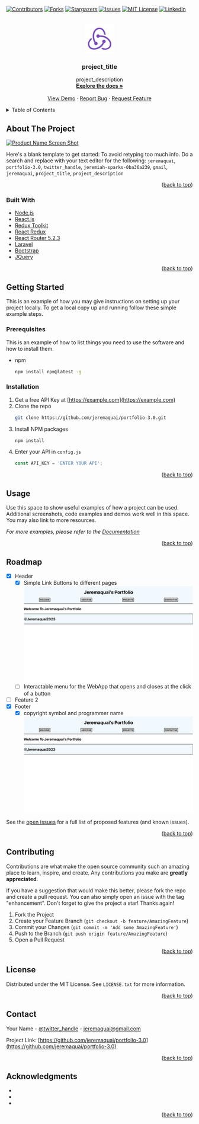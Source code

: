<div id="top"></div>
<!--
*** Thanks for checking out the Best-README-Template. If you have a suggestion
*** that would make this better, please fork the repo and create a pull request
*** or simply open an issue with the tag "enhancement".
*** Don't forget to give the project a star!
*** Thanks again! Now go create something AMAZING! :D
-->



<!-- PROJECT SHIELDS -->
<!--
*** I'm using markdown "reference style" links for readability.
*** Reference links are enclosed in brackets [ ] instead of parentheses ( ).
*** See the bottom of this document for the declaration of the reference variables
*** for contributors-url, forks-url, etc. This is an optional, concise syntax you may use.
*** https://www.markdownguide.org/basic-syntax/#reference-style-links
-->
[![Contributors][contributors-shield]][contributors-url]
[![Forks][forks-shield]][forks-url]
[![Stargazers][stars-shield]][stars-url]
[![Issues][issues-shield]][issues-url]
[![MIT License][license-shield]][license-url]
[![LinkedIn][linkedin-shield]][linkedin-url]



<!-- PROJECT LOGO -->
<br />
<div align="center">
  <a href="https://github.com/jeremaquai/portfolio-3.0">
    <img src="./public/logo192.png" alt="Logo" width="80" height="80">
  </a>

<h3 align="center">project_title</h3>

  <p align="center">
    project_description
    <br />
    <a href="https://github.com/jeremaquai/portfolio-3.0"><strong>Explore the docs »</strong></a>
    <br />
    <br />
    <a href="https://github.com/jeremaquai/portfolio-3.0">View Demo</a>
    ·
    <a href="https://github.com/jeremaquai/portfolio-3.0/issues">Report Bug</a>
    ·
    <a href="https://github.com/jeremaquai/portfolio-3.0/issues">Request Feature</a>
  </p>
</div>



<!-- TABLE OF CONTENTS -->
<details>
  <summary>Table of Contents</summary>
  <ol>
    <li>
      <a href="#about-the-project">About The Project</a>
      <ul>
        <li><a href="#built-with">Built With</a></li>
      </ul>
    </li>
    <li>
      <a href="#getting-started">Getting Started</a>
      <ul>
        <li><a href="#prerequisites">Prerequisites</a></li>
        <li><a href="#installation">Installation</a></li>
      </ul>
    </li>
    <li><a href="#usage">Usage</a></li>
    <li><a href="#roadmap">Roadmap</a></li>
    <li><a href="#contributing">Contributing</a></li>
    <li><a href="#license">License</a></li>
    <li><a href="#contact">Contact</a></li>
    <li><a href="#acknowledgments">Acknowledgments</a></li>
  </ol>
</details>



<!-- ABOUT THE PROJECT -->
## About The Project

[![Product Name Screen Shot][product-screenshot]](https://example.com)

Here's a blank template to get started: To avoid retyping too much info. Do a search and replace with your text editor for the following: `jeremaquai`, `portfolio-3.0`, `twitter_handle`, `jeremiah-sparks-0ba36a239`, `gmail`, `jeremaquai`, `project_title`, `project_description`

<p align="right">(<a href="#top">back to top</a>)</p>



### Built With

* [Node.js](https://nodejs.org/en/)
* [React.js](https://reactjs.org/)
* [Redux Toolkit](https://redux-toolkit.js.org/)
* [React Redux](https://react-redux.js.org)
* [React Router 5.2.3](https://v5.reactrouter.com/web/guides/quick-start)
* [Laravel](https://laravel.com)
* [Bootstrap](https://getbootstrap.com)
* [JQuery](https://jquery.com)

<p align="right">(<a href="#top">back to top</a>)</p>



<!-- GETTING STARTED -->
## Getting Started

This is an example of how you may give instructions on setting up your project locally.
To get a local copy up and running follow these simple example steps.

### Prerequisites

This is an example of how to list things you need to use the software and how to install them.
* npm
  ```sh
  npm install npm@latest -g
  ```

### Installation

1. Get a free API Key at [https://example.com](https://example.com)
2. Clone the repo
   ```sh
   git clone https://github.com/jeremaquai/portfolio-3.0.git
   ```
3. Install NPM packages
   ```sh
   npm install
   ```
4. Enter your API in `config.js`
   ```js
   const API_KEY = 'ENTER YOUR API';
   ```

<p align="right">(<a href="#top">back to top</a>)</p>



<!-- USAGE EXAMPLES -->
## Usage

Use this space to show useful examples of how a project can be used. Additional screenshots, code examples and demos work well in this space. You may also link to more resources.

_For more examples, please refer to the [Documentation](https://example.com)_

<p align="right">(<a href="#top">back to top</a>)</p>



<!-- ROADMAP -->
## Roadmap

- [x] Header
    - [x] Simple Link Buttons to different pages
    [![Product Name Screen Shot][ReadMe-screenshotOne]]()
    - [ ] Interactable menu for the WebApp that opens and closes at the click of a button
- [ ] Feature 2
- [x] Footer
    - [x] copyright symbol and programmer name
    [![Product Name Screen Shot][ReadMe-screenshotOne]]()

See the [open issues](https://github.com/jeremaquai/portfolio-3.0/issues) for a full list of proposed features (and known issues).

<p align="right">(<a href="#top">back to top</a>)</p>



<!-- CONTRIBUTING -->
## Contributing

Contributions are what make the open source community such an amazing place to learn, inspire, and create. Any contributions you make are **greatly appreciated**.

If you have a suggestion that would make this better, please fork the repo and create a pull request. You can also simply open an issue with the tag "enhancement".
Don't forget to give the project a star! Thanks again!

1. Fork the Project
2. Create your Feature Branch (`git checkout -b feature/AmazingFeature`)
3. Commit your Changes (`git commit -m 'Add some AmazingFeature'`)
4. Push to the Branch (`git push origin feature/AmazingFeature`)
5. Open a Pull Request

<p align="right">(<a href="#top">back to top</a>)</p>



<!-- LICENSE -->
## License

Distributed under the MIT License. See `LICENSE.txt` for more information.

<p align="right">(<a href="#top">back to top</a>)</p>



<!-- CONTACT -->
## Contact

Your Name - [@twitter_handle](https://twitter.com/twitter_handle) - jeremaquai@gmail.com

Project Link: [https://github.com/jeremaquai/portfolio-3.0](https://github.com/jeremaquai/portfolio-3.0)

<p align="right">(<a href="#top">back to top</a>)</p>



<!-- ACKNOWLEDGMENTS -->
## Acknowledgments

* []()
* []()
* []()

<p align="right">(<a href="#top">back to top</a>)</p>



<!-- MARKDOWN LINKS & IMAGES -->
<!-- https://www.markdownguide.org/basic-syntax/#reference-style-links -->
[contributors-shield]: https://img.shields.io/github/contributors/jeremaquai/portfolio-3.0.svg?style=for-the-badge
[contributors-url]: https://github.com/jeremaquai/portfolio-3.0/graphs/contributors
[forks-shield]: https://img.shields.io/github/forks/jeremaquai/portfolio-3.0.svg?style=for-the-badge
[forks-url]: https://github.com/jeremaquai/portfolio-3.0/network/members
[stars-shield]: https://img.shields.io/github/stars/jeremaquai/portfolio-3.0.svg?style=for-the-badge
[stars-url]: https://github.com/jeremaquai/portfolio-3.0/stargazers
[issues-shield]: https://img.shields.io/github/issues/jeremaquai/portfolio-3.0.svg?style=for-the-badge
[issues-url]: https://github.com/jeremaquai/portfolio-3.0/issues
[license-shield]: https://img.shields.io/github/license/jeremaquai/portfolio-3.0.svg?style=for-the-badge
[license-url]: https://github.com/jeremaquai/portfolio-3.0/blob/master/LICENSE.txt
[linkedin-shield]: https://img.shields.io/badge/-LinkedIn-black.svg?style=for-the-badge&logo=linkedin&colorB=555
[linkedin-url]: https://linkedin.com/in/jeremiah-sparks-0ba36a239
[product-screenshot]: images/screenshot.png
[ReadMe-screenshotOne]: ./src/images/ReadmeScreenshots/PortfolioScreenshotOne.png
